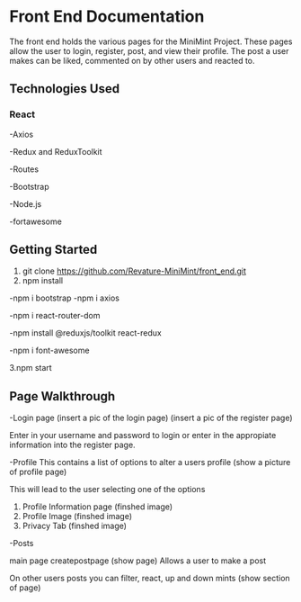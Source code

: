 # Front End Documentation
The front end holds the various pages for the MiniMint Project.
These pages allow the user to login, register, post, and view 
their profile. The post a user makes can be liked, commented on
by other users and reacted to.

## Technologies Used
### React
-Axios

-Redux and ReduxToolkit

-Routes

-Bootstrap

-Node.js

-fortawesome

## Getting Started
1. git clone https://github.com/Revature-MiniMint/front_end.git
2. npm install

-npm i bootstrap
-npm i axios

-npm i react-router-dom

-npm install @reduxjs/toolkit react-redux

-npm i font-awesome

3.npm start

## Page Walkthrough 
-Login page
(insert a pic of the login page)
(insert a pic of the register page)

Enter in your username and password to login or 
enter in the appropiate information into the
register page.

-Profile 
This contains a list of options to alter a users profile
(show a picture of profile page)

This will lead to the user selecting one of the options

1. Profile Information page 
(finshed image)
2. Profile Image 
(finshed image)
3. Privacy Tab
(finshed image)

-Posts

main page createpostpage
(show page)
Allows a user to make a post


On other users posts you can filter, react,
up and down mints
(show section of page)








